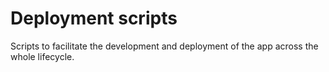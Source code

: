 # Deployment scripts

Scripts to facilitate the development and deployment of the app across the whole lifecycle.
